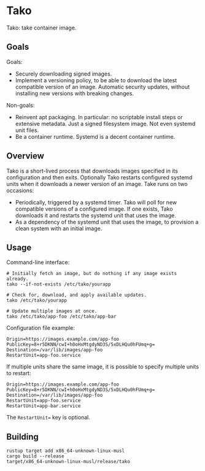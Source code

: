 # Tako

Tako: take container image.

## Goals

Goals:

 * Securely downloading signed images.
 * Implement a versioning policy, to be able to download the latest compatible
   version of an image. Automatic security updates, without installing new
   versions with breaking changes.

Non-goals:

 * Reinvent apt packaging. In particular: no scriptable install steps or
   extensive metadata. Just a signed filesystem image. Not even systemd unit
   files.
 * Be a container runtime. Systemd is a decent container runtime.

## Overview

Tako is a short-lived process that downloads images specified in its
configuration and then exits. Optionally Tako restarts configured systemd units
when it downloads a newer version of an image. Take runs on two occasions:

 * Periodically, triggered by a systemd timer. Tako will poll for new compatible
   versions of a configured image. If one exists, Tako downloads it and restarts
   the systemd unit that uses the image.
 * As a dependency of the systemd unit that uses the image, to provision a clean
   system with an initial image.

## Usage

Command-line interface:

    # Initially fetch an image, but do nothing if any image exists already.
    tako --if-not-exists /etc/tako/yourapp

    # Check for, download, and apply available updates.
    tako /etc/tako/yourapp

    # Update multiple images at once.
    tako /etc/tako/app-foo /etc/tako/app-bar

Configuration file example:

    Origin=https://images.example.com/app-foo
    PublicKey=8+r5DKNN/cwI+h0oHxMtgdyND3S/5xDLHQu0hFUmq+g=
    Destination=/var/lib/images/app-foo
    RestartUnit=app-foo.service

If multiple units share the same image, it is possible to specify multiple units
to restart:

    Origin=https://images.example.com/app-foo
    PublicKey=8+r5DKNN/cwI+h0oHxMtgdyND3S/5xDLHQu0hFUmq+g=
    Destination=/var/lib/images/app-foo
    RestartUnit=app-foo.service
    RestartUnit=app-bar.service

The `RestartUnit=` key is optional.

## Building

    rustup target add x86_64-unknown-linux-musl
    cargo build --release
    target/x86_64-unknown-linux-musl/release/tako

